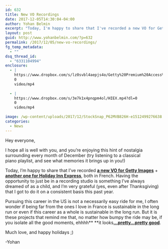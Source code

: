 ```yaml
---
id: 632
title: New VO Recordings
date: 2017-12-05T14:30:04-04:00
author: Yohan Belmin
excerpt: "Today, I'm happy to share that I've recorded a new VO for Getty Images + another one for Holiday Inn Express, both in French."
layout: post
guid: http://www.yohanbelmin.com/?p=632
permalink: /2017/12/05/new-vo-recordings/
fg_temp_metadata:
  - ""
dsq_thread_id:
  - "6331104994"
enclosure:
  - |
    https://www.dropbox.com/s/lz0svbl4aepjs4o/Getty%20Premium%20Access%20%20170817_FRFR.mp4?dl=0
    0
    video/mp4
    
  - |
    https://www.dropbox.com/s/3e7k1x4pnqpm4ol/HIEX.mp4?dl=0
    0
    video/mp4
    
image: /wp-content/uploads/2017/12/StockSnap_P62MVB826H-e1512499276638.jpg
categories:
  - News
---
```

Hey everyone,

I hope all is well with you, and you&#8217;re enjoying this hint of nostalgia surrounding every month of December (try listening to a classical piano playlist, and see what memories it brings up in you!)

Today, I&#8217;m happy to share that I&#8217;ve recorded <a href="https://www.dropbox.com/s/lz0svbl4aepjs4o/Getty%20Premium%20Access%20%20170817_FRFR.mp4?dl=0" target="_blank" rel="noopener"><strong>a new VO for Getty Images</strong></a> + <a href="https://www.dropbox.com/s/3e7k1x4pnqpm4ol/HIEX.mp4?dl=0" target="_blank" rel="noopener"><strong>another one for Holiday Inn Express</strong></a>, both in French. Having the opportunity to just be in a recording studio is something I&#8217;ve always dreamed of as a child, and I&#8217;m very grateful (yes, even after Thanksgiving) that I got to do it on a consistent basis this past year.

Pursuing this career in the US is not a necessarily easy ride for me, I often wonder if being far from the ones I love in France is sustainable in the long run or even if this career as a whole is sustainable in the long run. But it is these projects that remind me that, no matter how bumpy the ride may be, if you isolate all the good moments, ehhhh** **it looks<a href="https://www.youtube.com/watch?v=XadNMpvhkzA" target="_blank" rel="noopener"><strong>&#8230;pretty&#8230;pretty good</strong></a>.

Much love, and happy holidays ;)

-Yohan